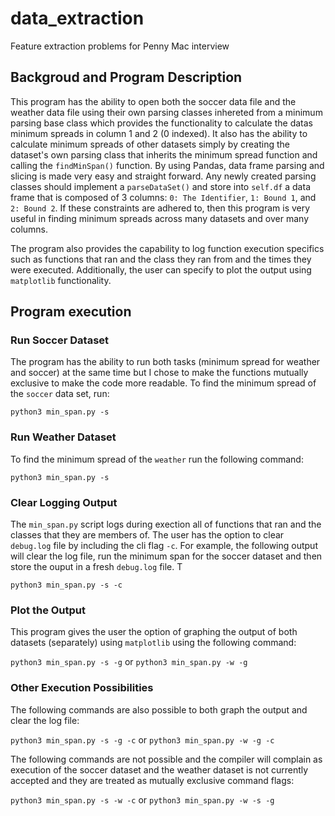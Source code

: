 # data_extraction
Feature extraction problems for Penny Mac interview

## Backgroud and Program Description
This program has the ability to open both the soccer data file and the weather data file using their own parsing classes inhereted from a minimum parsing base class which provides the functionality to calculate the datas minimum spreads in column 1 and 2 (0 indexed). It also has the ability to calculate minimum spreads of other datasets simply by creating the dataset's own parsing class that inherits the minimum spread function and calling the `findMinSpan()` function.  By using Pandas, data frame parsing and slicing is made very easy and straight forward.  Any newly created parsing classes should implement a `parseDataSet()` and store into `self.df` a data frame that is composed of 3 columns: `0: The Identifier`, `1: Bound 1`, and `2: Bound 2`.  If these constraints are adhered to, then this program is very useful in finding minimum spreads across many datasets and over many columns.

The program also provides the capability to log function execution specifics such as functions that ran and the class they ran from and the times they were executed.  Additionally, the user can specify to plot the output using `matplotlib` functionality.


## Program execution

### Run Soccer Dataset 
The program has the ability to run both tasks (minimum spread for weather and soccer) at the same time but I chose to make the functions mutually exclusive to make the code more readable.  To find the minimum spread of the `soccer` data set, run:

`python3 min_span.py -s`


### Run Weather Dataset
To find the minimum spread of the `weather` run the following command:

`python3 min_span.py -s`


### Clear Logging Output
The `min_span.py` script logs during exection all of functions that ran and the classes that they are members of.  The user has the option to clear `debug.log` file by including the cli flag `-c`.  For example, the following output will clear the log file, run the minimum span for the soccer dataset and then store the ouput in a fresh `debug.log` file.  T

`python3 min_span.py -s -c`

### Plot the Output
This program gives the user the option of graphing the output of both datasets (separately) using `matplotlib` using the following command:

`python3 min_span.py -s -g`
or
`python3 min_span.py -w -g`


### Other Execution Possibilities
The following commands are also possible to both graph the output and clear the log file:

`python3 min_span.py -s -g -c`
or
`python3 min_span.py -w -g -c`

The following commands are not possible and the compiler will complain as execution of the soccer dataset and the weather dataset is not currently accepted and they are treated as mutually exclusive command flags:

`python3 min_span.py -s -w -c`
or
`python3 min_span.py -w -s -g`
